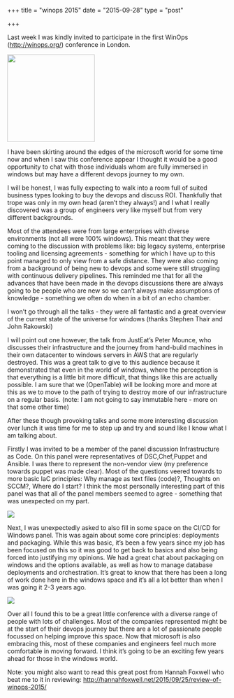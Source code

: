 +++
title = "winops 2015"
date = "2015-09-28"
type = "post"

+++

Last week I was kindly invited to participate in the first WinOps (http://winops.org/) conference in London.

<img src="/images/winops-logo.png" height="200" width="200" align="center"/>

I have been skirting around the edges of the microsoft world for some time now and when I saw this conference appear I thought it would be a good opportunity to chat with those individuals whom are fully immersed in windows but may have a different devops journey to my own.

I will be honest, I was fully expecting to walk into a room full of suited business types looking to buy the devops and discuss ROI. Thankfully that trope was only in my own head (aren’t they always!) and I what I really discovered was a group of engineers very like myself but from very different backgrounds.

Most of the attendees were from large enterprises with diverse environments (not all were 100% windows). This meant that they were coming to the discussion with problems like: big legacy systems, enterprise tooling and licensing agreements - something for which I have up to this point managed to only view from a safe distance. They were also coming from a background of being new to devops and some were still struggling with continuous delivery pipelines. This reminded me that for all the advances that have been made in the devops discussions there are always going to be people who are new so we can’t always make assumptions of knowledge - something we often do when in a bit of an echo chamber.

I won’t go through all the talks - they were all fantastic and a great overview of the current state of the universe for windows (thanks Stephen Thair and John Rakowski)

I will point out one however, the talk from JustEat’s Peter Mounce, who discusses their infrastructure and the journey from hand-build machines in their own datacenter to windows servers in AWS that are regularly destroyed. This was a great talk to give to this audience because it demonstrated that even in the world of windows, where the perception is that everything is a little bit more difficult, that things like this are actually possible. I am sure that we (OpenTable) will be looking more and more at this as we to move to the path of trying to destroy more of our infrastructure on a regular basis. (note: I am not going to say immutable here - more on that some other time)

After these though provoking talks and some more interesting discussion over lunch it was time for me to step up and try and sound like I know what I am talking about.

Firstly I was invited to be a member of the panel discussion Infrastructure as Code. On this panel were representatives of DSC,Chef,Puppet and Ansible. I was there to represent the non-vendor view (my preference towards puppet was made clear). Most of the questions veered towards to more basic IaC principles: Why manage as text files (code)?, Thoughts on SCCM?, Where do I start? I think the most personally interesting part of this panel was that all of the panel members seemed to agree - something that was unexpected on my part.

<img src="/images/winops-2015-01.jpg"/>

Next, I was unexpectedly asked to also fill in some space on the CI/CD for Windows panel. This was again about some core principles: deployments and packaging. While this was basic, it’s been a few years since my job has been focused on this so it was good to get back to basics and also being forced into justifying my opinions. We had a great chat about packaging on windows and the options available, as well as how to manage database deployments and orchestration. It’s great to know that there has been a long of work done here in the windows space and it’s all a lot better than when I was going it 2-3 years ago.

<img src="/images/winops-2015-02.jpg"/>

Over all I found this to be a great little conference with a diverse range of people with lots of challenges. Most of the companies represented might be at the start of their devops journey but there are a lot of passionate people focussed on helping improve this space. Now that microsoft is also embracing this, most of these companies and engineers feel much more comfortable in moving forward. I think it’s going to be an exciting few years ahead for those in the windows world.

Note: you might also want to read this great post from Hannah Foxwell who beat me to it in reviewing:
http://hannahfoxwell.net/2015/09/25/review-of-winops-2015/
